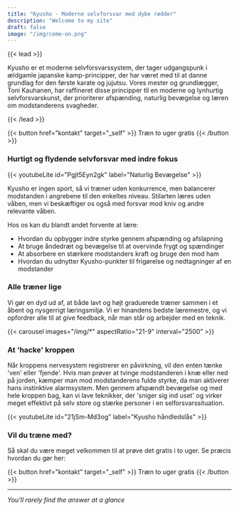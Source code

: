```yaml
---
title: "Kyusho - Moderne selvforsvar med dybe rødder"
description: "Welcome to my site"
draft: false
image: "/img/come-on.png"
---
```


{{< lead >}}

Kyusho er et moderne selvforsvarssystem, der tager udgangspunk i ældgamle japanske kamp-principper, der har været med til at danne grundlag for den første karate og jujutsu. Vores mester og grundlægger, Toni Kauhanen, har raffineret disse principper til en moderne og lynhurtig selvforsvarskunst, der prioriterer afspænding, naturlig bevægelse og læren om modstanderens svagheder. 

{{< /lead >}}

{{< button href="kontakt" target="_self" >}}
Træn to uger gratis
{{< /button >}}


### Hurtigt og flydende selvforsvar med indre fokus

{{< youtubeLite id="Pgjt5Eyn2gk" label="Naturlig Bevægelse" >}}

Kyusho er ingen sport, så vi træner uden konkurrence, men balancerer modstanden i angrebene til den enkeltes niveau. Stilarten læres uden våben, men vi beskæftiger os også med forsvar mod kniv og andre relevante våben. 

Hos os kan du blandt andet forvente at lære:

- Hvordan du opbygger indre styrke gennem afspænding og afslapning
- At bruge åndedræt og bevægelse til at overvinde frygt og spændinger
- At absorbere en stærkere modstanders kraft og bruge den mod ham
- Hvordan du udnytter Kyusho-punkter til frigørelse og nedtagninger af en modstander

### Alle træner lige

Vi gør en dyd ud af, at både lavt og højt graduerede træner sammen i et åbent og nysgerrigt læringsmiljø. Vi er hinandens bedste læremestre, og vi opfordrer alle til at give feedback, når man står og arbejder med en teknik. 

{{< carousel images="/img/*" aspectRatio="21-9" interval="2500" >}}


### At 'hacke' kroppen

Når kroppens nervesystem registrerer en påvirkning, vil den enten tænke 'ven' eller 'fjende'. Hvis man prøver at tvinge modstanderen i knæ eller ned på jorden, kæmper man mod modstanderens fulde styrke, da man aktiverer hans instinktive alarmsystem. Men gennem afspændt bevægelse og med hele kroppen bag, kan vi lave teknikker, der 'sniger sig ind uset' og virker meget effektivt på selv store og stærke personer i en selforsvarssituation. 

{{< youtubeLite id="21jSm-Md3og" label="Kyusho håndledslås" >}}

### Vil du træne med?

Så skal du være meget velkommen til at prøve det gratis i to uger. Se præcis hvordan du gør her:

{{< button href="kontakt" target="_self" >}}
Træn to uger gratis
{{< /button >}}

---

*You'll rarely find the answer at a glance*